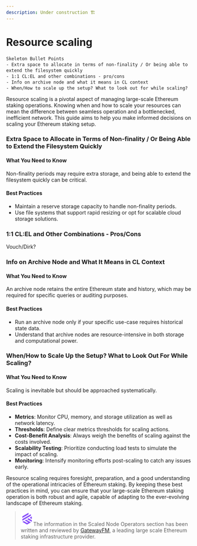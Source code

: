 ```yaml
---
description: Under construction 🏗️
---
```


# Resource scaling

```
Skeleton Bullet Points
- Extra space to allocate in terms of non-finality / Or being able to extend the filesystem quickly
- 1:1 CL:EL and other combinations - pro/cons
- Info on archive node and what it means in CL context
- When/How to scale up the setup? What to look out for while scaling?
```

Resource scaling is a pivotal aspect of managing large-scale Ethereum staking operations. Knowing when and how to scale your resources can mean the difference between seamless operation and a bottlenecked, inefficient network. This guide aims to help you make informed decisions on scaling your Ethereum staking setup.

### Extra Space to Allocate in Terms of Non-finality / Or Being Able to Extend the Filesystem Quickly

#### What You Need to Know

Non-finality periods may require extra storage, and being able to extend the filesystem quickly can be critical.

#### Best Practices

* Maintain a reserve storage capacity to handle non-finality periods.
* Use file systems that support rapid resizing or opt for scalable cloud storage solutions.

### 1:1 CL:EL and Other Combinations - Pros/Cons

Vouch/Dirk?

### Info on Archive Node and What It Means in CL Context

#### What You Need to Know

An archive node retains the entire Ethereum state and history, which may be required for specific queries or auditing purposes.

#### Best Practices

* Run an archive node only if your specific use-case requires historical state data.
* Understand that archive nodes are resource-intensive in both storage and computational power.

### When/How to Scale Up the Setup? What to Look Out For While Scaling?

#### What You Need to Know

Scaling is inevitable but should be approached systematically.

#### Best Practices

* **Metrics**: Monitor CPU, memory, and storage utilization as well as network latency.
* **Thresholds**: Define clear metrics thresholds for scaling actions.
* **Cost-Benefit Analysis**: Always weigh the benefits of scaling against the costs involved.
* **Scalability Testing**: Prioritize conducting load tests to simulate the impact of scaling.
* **Monitoring**: Intensify monitoring efforts post-scaling to catch any issues early.



Resource scaling requires foresight, preparation, and a good understanding of the operational intricacies of Ethereum staking. By keeping these best practices in mind, you can ensure that your large-scale Ethereum staking operation is both robust and agile, capable of adapting to the ever-evolving landscape of Ethereum staking.

> <img src="../.gitbook/assets/image (108).png" alt="" data-size="line">The information in the Scaled Node Operators section has been written and reviewed by [GatewayFM](https://gateway.fm), a leading large scale Ethereum staking infrastructure provider.
